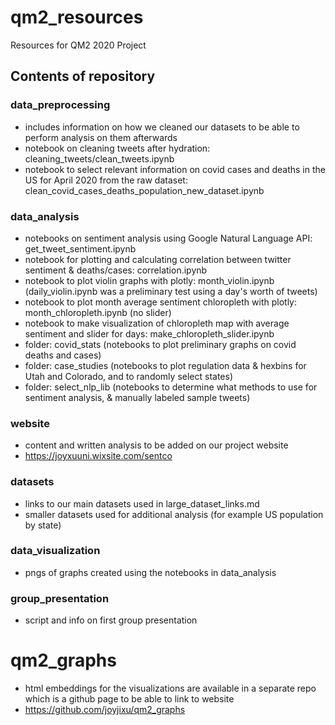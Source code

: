 # qm2_resources
Resources for QM2 2020 Project

## Contents of repository

### data_preprocessing
* includes information on how we cleaned our datasets to be able to perform analysis on them afterwards
* notebook on cleaning tweets after hydration: cleaning_tweets/clean_tweets.ipynb
* notebook to select relevant information on covid cases and deaths in the US for April 2020 from the raw dataset: clean_covid_cases_deaths_population_new_dataset.ipynb

### data_analysis
* notebooks on sentiment analysis using Google Natural Language API: get_tweet_sentiment.ipynb
* notebook for plotting and calculating correlation between twitter sentiment & deaths/cases: correlation.ipynb
* notebook to plot violin graphs with plotly: month_violin.ipynb (daily_violin.ipynb was a preliminary test using a day's worth of tweets)
* notebook to plot month average sentiment chloropleth with plotly: month_chloropleth.ipynb (no slider)
* notebook to make visualization of chloropleth map with average sentiment and slider for days: make_chloropleth_slider.ipynb
* folder: covid_stats (notebooks to plot preliminary graphs on covid deaths and cases)
* folder: case_studies (notebooks to plot regulation data & hexbins for Utah and Colorado, and to randomly select states)
* folder: select_nlp_lib (notebooks to determine what methods to use for sentiment analysis, & manually labeled sample tweets)

### website
* content and written analysis to be added on our project website
* https://joyxuuni.wixsite.com/sentco

### datasets
* links to our main datasets used in large_dataset_links.md
* smaller datasets used for additional analysis (for example US population by state)

### data_visualization
* pngs of graphs created using the notebooks in data_analysis

### group_presentation
* script and info on first group presentation

# qm2_graphs
* html embeddings for the visualizations are available in a separate repo which is a github page to be able to link to website
* https://github.com/joyjixu/qm2_graphs
